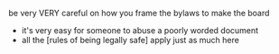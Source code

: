 
be very VERY careful on how you frame the bylaws to make the board
- it's very easy for someone to abuse a poorly worded document
- all the [rules of being legally safe] apply just as much here
